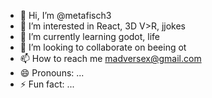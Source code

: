 - 👋 Hi, I’m @metafisch3
- 👀 I’m interested in React, 3D V>R, jjokes
- 🌱 I’m currently learning godot, life
- 💞️ I’m looking to collaborate on beeing ot
- 📫 How to reach me madversex@gmail.com
- 😄 Pronouns: ...
- ⚡ Fun fact: ...

<!---
metafisch3/metafisch3 is a ✨ special ✨ repository because its `README.md` (this file) appears on your GitHub profile.
You can click the Preview link to take a look at your changes.
--->
